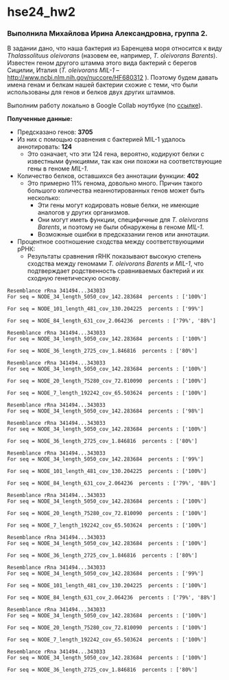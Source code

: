 # hse24_hw2
### Выполнила Михайлова Ирина Александровна, группа 2.

В задании дано, что наша бактерия из Баренцева моря относится к виду *Thalassolituus oleivorans* (назовем ее, например, *T. oleivorans Barents*). Известен геном другого штамма этого вида бактерий с берегов Сицилии, Италия (*T. oleivorans MIL-1* – http://www.ncbi.nlm.nih.gov/nuccore/HF680312 ). Поэтому будем давать имена генам и белкам нашей бактерии схожие с теми, что были использованы для генов и белков двух других штаммов.

Выполним работу локально в Google Collab ноутбуке (по [ссылке](https://colab.research.google.com/drive/1M98NaMVHA8IOFU4lwjmegpcvt5jwy7g_?usp=sharing)).

**Полученные данные:**
* Предсказано генов: **3705**
* Из них с помощью сравнения с бактерией MIL-1 удалось аннотировать: **124**
  * Это означает, что эти 124 гена, вероятно, кодируют белки с известными функциями, так как они похожи на соответствующие гены в геноме *MIL-1*.
* Количество белков, оставшихся без аннотации функции: **402**
  * Это примерно 11% генома, довольно много. Причин такого большого количества неаннотированных генов может быть несколько:
    * Эти гены могут кодировать новые белки, не имеющие аналогов у других организмов.
    * Они могут иметь функции, специфичные для *T. oleivorans Barents*, и поэтому не были обнаружены в геноме *MIL-1*.
    * Возможные ошибки в предсказании генов или аннотации.
* Процентное соотношение сходства между соответствующими рРНК:
  * Результаты сравнения rRНК показывают высокую степень сходства между геномами *T. oleivorans Barents* и *MIL-1*, что подтверждает родственность сравниваемых бактерий и их сходную генетическую основу.
```
Resemblance rRna 341494...343033
For seq = NODE_34_length_5050_cov_142.283684  percents : ['100%'] 

For seq = NODE_101_length_481_cov_130.204225  percents : ['99%'] 

For seq = NODE_84_length_631_cov_2.064236  percents : ['79%', '88%'] 

Resemblance rRna 341494...343033
For seq = NODE_34_length_5050_cov_142.283684  percents : ['100%'] 

For seq = NODE_36_length_2725_cov_1.846816  percents : ['80%'] 

Resemblance rRna 341494...343033
For seq = NODE_34_length_5050_cov_142.283684  percents : ['100%'] 

For seq = NODE_20_length_75280_cov_72.810090  percents : ['100%'] 

For seq = NODE_7_length_192242_cov_65.503624  percents : ['100%'] 

Resemblance rRna 341494...343033
For seq = NODE_34_length_5050_cov_142.283684  percents : ['98%'] 

Resemblance rRna 341494...343033
For seq = NODE_34_length_5050_cov_142.283684  percents : ['100%'] 

For seq = NODE_36_length_2725_cov_1.846816  percents : ['80%'] 

Resemblance rRna 341494...343033
For seq = NODE_34_length_5050_cov_142.283684  percents : ['99%'] 

For seq = NODE_101_length_481_cov_130.204225  percents : ['100%'] 

For seq = NODE_84_length_631_cov_2.064236  percents : ['79%', '88%'] 

Resemblance rRna 341494...343033
For seq = NODE_34_length_5050_cov_142.283684  percents : ['100%'] 

For seq = NODE_20_length_75280_cov_72.810090  percents : ['100%'] 

For seq = NODE_7_length_192242_cov_65.503624  percents : ['100%'] 

Resemblance rRna 341494...343033
For seq = NODE_34_length_5050_cov_142.283684  percents : ['100%'] 

For seq = NODE_36_length_2725_cov_1.846816  percents : ['80%'] 

Resemblance rRna 341494...343033
For seq = NODE_34_length_5050_cov_142.283684  percents : ['99%'] 

For seq = NODE_101_length_481_cov_130.204225  percents : ['100%'] 

For seq = NODE_84_length_631_cov_2.064236  percents : ['79%', '88%'] 

Resemblance rRna 341494...343033
For seq = NODE_34_length_5050_cov_142.283684  percents : ['100%'] 

For seq = NODE_20_length_75280_cov_72.810090  percents : ['100%'] 

For seq = NODE_7_length_192242_cov_65.503624  percents : ['100%'] 

Resemblance rRna 341494...343033
For seq = NODE_34_length_5050_cov_142.283684  percents : ['100%'] 

For seq = NODE_36_length_2725_cov_1.846816  percents : ['80%']
```
